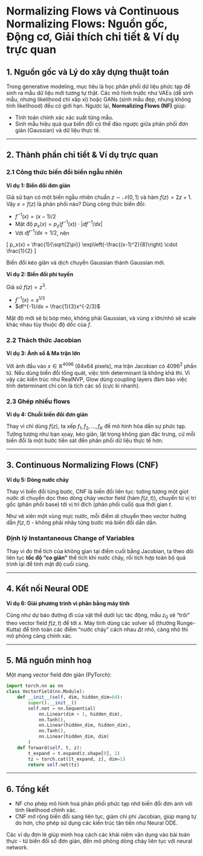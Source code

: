 # Normalizing Flows và Continuous Normalizing Flows: Nguồn gốc, Động cơ, Giải thích chi tiết & Ví dụ trực quan

## 1. Nguồn gốc và Lý do xây dựng thuật toán

Trong generative modeling, mục tiêu là học phân phối dữ liệu phức tạp để sinh ra mẫu dữ liệu mới tương tự thật. Các mô hình trước như VAEs (dễ sinh mẫu, nhưng likelihood chỉ xấp xỉ) hoặc GANs (sinh mẫu đẹp, nhưng không tính likelihood) đều có giới hạn. Ngược lại, **Normalizing Flows (NF)** giúp:
- Tính toán chính xác xác suất từng mẫu.
- Sinh mẫu hiệu quả qua biến đổi có thể đảo ngược giữa phân phối đơn giản (Gaussian) và dữ liệu thực tế.

---

## 2. Thành phần chi tiết & Ví dụ trực quan

### 2.1 Công thức biến đổi biến ngẫu nhiên

**Ví dụ 1: Biến đổi đơn giản**

Giả sử bạn có một biến ngẫu nhiên chuẩn $z \sim \mathcal{N}(0,1)$ và hàm $f(z) = 2z + 1$. Vậy $x = f(z)$ là phân phối nào? Dùng công thức biến đổi:
- $f^{-1}(x) = (x - 1)/2$
- Mật độ $p_x(x) = p_z(f^{-1}(x)) \cdot |df^{-1}/dx|$
- Với $df^{-1}/dx = 1/2$, nên

\[
p_x(x) = \frac{1}{\sqrt{2\pi}} \exp\left(-\frac{(x-1)^2}{8}\right) \cdot \frac{1}{2}
\]

Biến đổi kéo giãn và dịch chuyển Gaussian thành Gaussian mới.

**Ví dụ 2: Biến đổi phi tuyến**

Giả sử $f(z) = z^3$.
- $f^{-1}(x) = x^{1/3}$
- $df^{-1}/dx = \frac{1}{3}x^{-2/3}$

Mật độ mới sẽ bị bóp méo, không phải Gaussian, và vùng $x$ lớn/nhỏ sẽ scale khác nhau tùy thuộc độ dốc của $f$.

### 2.2 Thách thức Jacobian

**Ví dụ 3: Ảnh số & Ma trận lớn**

Với ảnh đầu vào $x \in \mathbb{R}^{4096}$ (64x64 pixels), ma trận Jacobian có $4096^2$ phần tử. Nếu dùng biến đổi tổng quát, việc tính determinant là không khả thi. Vì vậy các kiến trúc như RealNVP, Glow dùng coupling layers đảm bảo việc tính determinant chỉ còn là tích các số (cực kì nhanh).

### 2.3 Ghép nhiều flows

**Ví dụ 4: Chuỗi biến đổi đơn giản**

Thay vì chỉ dùng $f(z)$, ta xếp $f_1, f_2, ..., f_K$ để mô hình hóa dần sự phức tạp. Tưởng tượng như bạn xoay, kéo giãn, lật trong không gian đặc trưng, cứ mỗi biến đổi là một bước tiến sát đến phân phối dữ liệu thực tế hơn.

---

## 3. Continuous Normalizing Flows (CNF)

**Ví dụ 5: Dòng nước chảy**

Thay vì biến đổi từng bước, CNF là biến đổi liên tục: tưởng tượng một giọt nước di chuyển dọc theo dòng chảy vector field (hàm $f(z, t)$), chuyển từ vị trí gốc (phân phối base) tới vị trí đích (phân phối cuối) qua thời gian $t$.

Như vẽ xiên một vùng mực nước, mỗi điểm di chuyển theo vector hướng dẫn $f(z, t)$ - không phải nhảy từng bước mà biến đổi dần dần.

### Định lý Instantaneous Change of Variables

Thay vì đo thể tích của không gian tại điểm cuối bằng Jacobian, ta theo dõi liên tục **tốc độ “co giãn”** thể tích khi nước chảy, rồi tích hợp toàn bộ quá trình lại để tính mật độ cuối cùng.

---

## 4. Kết nối Neural ODE

**Ví dụ 6: Giải phương trình vi phân bằng máy tính**

Cũng như dự báo đường đi của vật thể dưới lực tác động, mẫu $z_0$ sẽ “trôi” theo vector field $f(z, t)$ để tới $x$. Máy tính dùng các solver số (thường Runge-Kutta) để tính toán các điểm “nước chảy” cách nhau $\Delta t$ nhỏ, càng nhỏ thì mô phỏng càng chính xác.

---

## 5. Mã nguồn minh hoạ

Một mạng vector field đơn giản (PyTorch):
```python
import torch.nn as nn
class VectorField(nn.Module):
    def __init__(self, dim, hidden_dim=64):
        super().__init__()
        self.net = nn.Sequential(
            nn.Linear(dim + 1, hidden_dim),
            nn.Tanh(),
            nn.Linear(hidden_dim, hidden_dim),
            nn.Tanh(),
            nn.Linear(hidden_dim, dim)
        )
    def forward(self, t, z):
        t_expand = t.expand(z.shape[0], 1)
        tz = torch.cat([t_expand, z], dim=1)
        return self.net(tz)
```

---

## 6. Tổng kết

- NF cho phép mô hình hoá phân phối phức tạp nhờ biến đổi đơn ánh với tính likelihood chính xác.
- CNF mở rộng biến đổi sang liên tục, giảm chi phí Jacobian, giúp mạng tự do hơn, cho phép sử dụng các kiến trúc tân tiến như Neural ODE.

Các ví dụ đơn lẻ giúp minh hoạ cách các khái niệm vận dụng vào bài toán thực - từ biến đổi số đơn giản, đến mô phỏng dòng chảy liên tục với neural network.